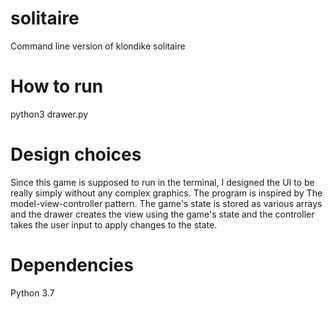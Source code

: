 # solitaire
Command line version of klondike solitaire

# How to run
python3 drawer.py

# Design choices
Since this game is supposed to run in the terminal, I designed the UI to be
really simply without any complex graphics. The program is inspired by The
model-view-controller pattern. The game's state is stored as various arrays and
the drawer creates the view using the game's state and the controller takes the
user input to apply changes to the state.

# Dependencies
Python 3.7
